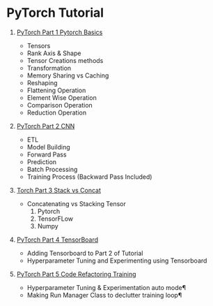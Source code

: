 # PyTorch Tutorial

1. [PyTorch Part 1 Pytorch Basics](https://github.com/sagarrathi/PytorchTutorial/blob/master/PyTorch%20Part%201%20Pytorch%20Basics.ipynb)

	- Tensors
	- Rank Axis & Shape
	- Tensor Creations methods
	- Transformation
	- Memory Sharing vs Caching
	- Reshaping
	- Flattening Operation
	- Element Wise Operation
	- Comparison Operation
	- Reduction Operation

2. [PyTorch Part 2 CNN](https://github.com/sagarrathi/PytorchTutorial/blob/master/PyTorch%20Part%202%20CNN.ipynb)
	- ETL
	- Model Building
	- Forward Pass
	- Prediction
	- Batch Processing
	- Training Process (Backward Pass Included)

3. [Torch Part 3 Stack vs Concat](https://github.com/sagarrathi/PytorchTutorial/blob/master/PyTorch%20Part%203%20Stack%20vs%20Concat.ipynb)

	- Concatenating vs Stacking Tensor
		1.  Pytorch
		2. TensorFLow
		3. Numpy

4. [PyTorch Part 4 TensorBoard](https://github.com/sagarrathi/PytorchTutorial/blob/master/PyTorch%20Part%204%20TensorBoard.ipynb)

	- Adding Tensorboard to Part 2 of Tutorial
	- Hyperparameter Tuning and Experimenting using Tensorboard

5. [PyTorch Part 5 Code Refactoring Training](https://github.com/sagarrathi/PytorchTutorial/blob/master/PyTorch%20Part%205%20Code%20Refactoring%20Training.ipynb)
	- Hyperparameter Tuning & Experimentation auto mode¶
	- Making Run Manager Class to declutter training loop¶


